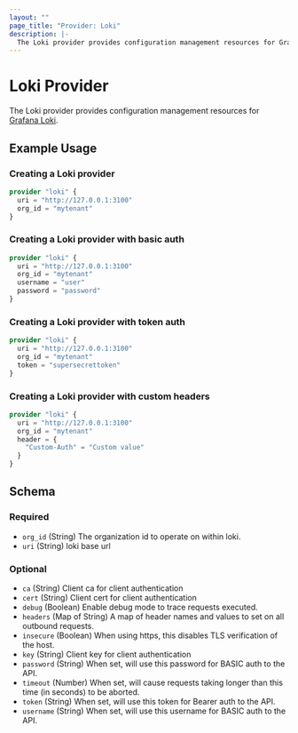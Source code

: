 ```yaml
---
layout: ""
page_title: "Provider: Loki"
description: |-
  The Loki provider provides configuration management resources for Grafana Loki.
---
```


# Loki Provider

The Loki provider provides configuration management resources for
[Grafana Loki](https://grafana.com/oss/loki/).

## Example Usage

### Creating a Loki provider

```terraform
provider "loki" {
  uri = "http://127.0.0.1:3100"
  org_id = "mytenant"
}
```

### Creating a Loki provider with basic auth

```terraform
provider "loki" {
  uri = "http://127.0.0.1:3100"
  org_id = "mytenant"
  username = "user"
  password = "password"
}
```

### Creating a Loki provider with token auth

```terraform
provider "loki" {
  uri = "http://127.0.0.1:3100"
  org_id = "mytenant"
  token = "supersecrettoken"
}
```

### Creating a Loki provider with custom headers

```terraform
provider "loki" {
  uri = "http://127.0.0.1:3100"
  org_id = "mytenant"
  header = {
    "Custom-Auth" = "Custom value"
  }
}
```

<!-- schema generated by tfplugindocs -->
## Schema

### Required

- `org_id` (String) The organization id to operate on within loki.
- `uri` (String) loki base url

### Optional

- `ca` (String) Client ca for client authentication
- `cert` (String) Client cert for client authentication
- `debug` (Boolean) Enable debug mode to trace requests executed.
- `headers` (Map of String) A map of header names and values to set on all outbound requests.
- `insecure` (Boolean) When using https, this disables TLS verification of the host.
- `key` (String) Client key for client authentication
- `password` (String) When set, will use this password for BASIC auth to the API.
- `timeout` (Number) When set, will cause requests taking longer than this time (in seconds) to be aborted.
- `token` (String) When set, will use this token for Bearer auth to the API.
- `username` (String) When set, will use this username for BASIC auth to the API.
